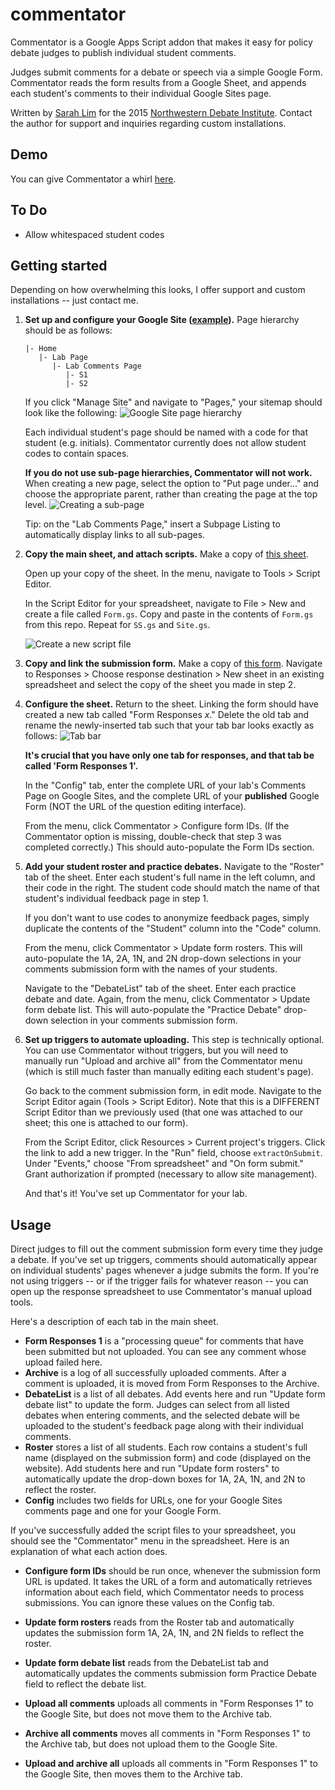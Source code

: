 # commentator
Commentator is a Google Apps Script addon that makes it easy for policy debate judges to publish individual student comments.

Judges submit comments for a debate or speech via a simple Google Form. Commentator reads the form results from a Google Sheet, and appends each student's comments to their individual Google Sites page.

Written by [Sarah Lim](http://sarahlim.com) for the 2015 [Northwestern Debate Institute](http://nhsi.northwestern.edu/debate-institute/). Contact the author for support and inquiries regarding custom installations.

## Demo
You can give Commentator a whirl [here](https://sites.google.com/a/sarahlim.com/commentator-demo/).

## To Do
* Allow whitespaced student codes

## Getting started
Depending on how overwhelming this looks, I offer support and custom installations -- just contact me.

1. **Set up and configure your Google Site ([example](https://sites.google.com/site/2015nudebateinstitute/home)).** Page hierarchy should be as follows:
    ```
    |- Home
       |- Lab Page
          |- Lab Comments Page
             |- S1
             |- S2
    ```
    If you click "Manage Site" and navigate to "Pages," your sitemap should look like the following:
    ![Google Site page hierarchy](https://cldup.com/D5Ji41uncT-3000x3000.png)

    Each individual student's page should be named with a code for that student (e.g. initials). Commentator currently does not allow student codes to contain spaces.

    **If you do not use sub-page hierarchies, Commentator will not work.** When creating a new page, select the option to "Put page under..." and choose the appropriate parent, rather than creating the page at the top level.
    ![Creating a sub-page](https://cldup.com/5TgTgWFBMq-1200x1200.png)

    Tip: on the "Lab Comments Page," insert a Subpage Listing to automatically display links to all sub-pages.

2. **Copy the main sheet, and attach scripts.** Make a copy of [this sheet](https://docs.google.com/spreadsheets/d/1vTvlFovMUcyNTOOpluA67tOM9XwTZz6zvmJFmOTq5iQ/edit?usp=sharing).

    Open up your copy of the sheet. In the menu, navigate to Tools > Script Editor.

    In the Script Editor for your spreadsheet, navigate to File > New and create a file called `Form.gs`. Copy and paste in the contents of `Form.gs` from this repo. Repeat for `SS.gs` and `Site.gs`.

    ![Create a new script file](https://cldup.com/mSrvdSqWOa.png) 

3. **Copy and link the submission form.** Make a copy of [this form](https://docs.google.com/forms/d/1kJvUYSyfdG0HiC0eJAuKLHYSOdwOElH0HbQAfSbTTe0/edit?usp=sharing). Navigate to Responses > Choose response destination > New sheet in an existing spreadsheet and select the copy of the sheet you made in step 2.

4. **Configure the sheet.** Return to the sheet. Linking the form should have created a new tab called "Form Responses *x*." Delete the old tab and rename the newly-inserted tab such that your tab bar looks exactly as follows: 
    ![Tab bar](https://cldup.com/eVzalr0EVe-2000x2000.png)

    **It's crucial that you have only one tab for responses, and that tab be called 'Form Responses 1'.**

    In the "Config" tab, enter the complete URL of your lab's Comments Page on Google Sites, and the complete URL of your **published** Google Form (NOT the URL of the question editing interface).

    From the menu, click Commentator > Configure form IDs. (If the Commentator option is missing, double-check that step 3 was completed correctly.) This should auto-populate the Form IDs section.

5. **Add your student roster and practice debates.** Navigate to the "Roster" tab of the sheet. Enter each student's full name in the left column, and their code in the right. The student code should match the name of that student's individual feedback page in step 1.

    If you don't want to use codes to anonymize feedback pages, simply duplicate the contents of the "Student" column into the "Code" column.

    From the menu, click Commentator > Update form rosters. This will auto-populate the 1A, 2A, 1N, and 2N drop-down selections in your comments submission form with the names of your students.

    Navigate to the "DebateList" tab of the sheet. Enter each practice debate and date. Again, from the menu, click Commentator > Update form debate list. This will auto-populate the "Practice Debate" drop-down selection in your comments submission form.

6.  **Set up triggers to automate uploading.** This step is technically optional. You can use Commentator without triggers, but you will need to manually run "Upload and archive all" from the Commentator menu (which is still much faster than manually editing each student's page).

    Go back to the comment submission form, in edit mode. Navigate to the Script Editor again (Tools > Script Editor). Note that this is a DIFFERENT Script Editor than we previously used (that one was attached to our sheet; this one is attached to our form).

    From the Script Editor, click Resources > Current project's triggers. Click the link to add a new trigger. In the "Run" field, choose `extractOnSubmit`. Under "Events," choose "From spreadsheet" and "On form submit." Grant authorization if prompted (necessary to allow site management).

    And that's it! You've set up Commentator for your lab.

## Usage

Direct judges to fill out the comment submission form every time they judge a debate. If you've set up triggers, comments should automatically appear on individual students' pages whenever a judge submits the form. If you're not using triggers -- or if the trigger fails for whatever reason -- you can open up the response spreadsheet to use Commentator's manual upload tools.

Here's a description of each tab in the main sheet.

* **Form Responses 1** is a "processing queue" for comments that have been submitted but not uploaded. You can see any comment whose upload failed here.
* **Archive** is a log of all successfully uploaded comments. After a comment is uploaded, it is moved from Form Responses to the Archive.
* **DebateList** is a list of all debates. Add events here and run "Update form debate list" to update the form. Judges can select from all listed debates when entering comments, and the selected debate will be uploaded to the student's feedback page along with their individual comments.
* **Roster** stores a list of all students. Each row contains a student's full name (displayed on the submission form) and code (displayed on the website). Add students here and run "Update form rosters" to automatically update the drop-down boxes for 1A, 2A, 1N, and 2N to reflect the roster.
* **Config** includes two fields for URLs, one for your Google Sites comments page and one for your Google Form.

If you've successfully added the script files to your spreadsheet, you should see the "Commentator" menu in the spreadsheet. Here is an explanation of what each action does.

* **Configure form IDs** should be run once, whenever the submission form URL is updated. It takes the URL of a form and automatically retrieves information about each field, which Commentator needs to process submissions. You can ignore these values on the Config tab.

* **Update form rosters** reads from the Roster tab and automatically updates the submission form 1A, 2A, 1N, and 2N fields to reflect the roster.
* **Update form debate list** reads from the DebateList tab and automatically updates the comments submission form Practice Debate field to reflect the debate list.

* **Upload all comments** uploads all comments in "Form Responses 1" to the Google Site, but does not move them to the Archive tab.
* **Archive all comments** moves all comments in "Form Responses 1" to the Archive tab, but does not upload them to the Google Site.
* **Upload and archive all** uploads all comments in "Form Responses 1" to the Google Site, then moves them to the Archive tab.